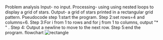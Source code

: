 Problem analysis
Input- no input.
Processing- using  using nested loops to display a grid of stars.
Output- a grid of stars printed in a rectangular grid pattern. 
Pseudocode
step 1:start the program.
Step 2:set rows=4 and columns=6.
Step 3:For i from 1 to rows and for j from 1 to columns, output "* " .
Step 4: Output a newline to move to the next row.
Step 5:end the program.
flowchart
![rectangle](https://github.com/YohannesGezahegn/Binary-Bombers/assets/149233041/c425f246-b350-48b9-8c5f-cb736dad32e4)
